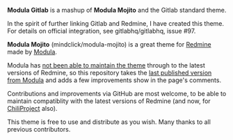 **Modula Gitlab** is a mashup of **Modula Mojito** and the Gitlab standard theme.

In the spirit of further linking Gitlab and Redmine, I have created this theme.  For details on official integration, see gitlabhq/gitlabhq, issue #97.


**Modula Mojito** (mindclick/modula-mojito) is a great theme for [Redmine](http://www.redmine.org) made by [Modula](http://www.modula.fi).

Modula has [not been able to maintain the theme](http://www.modula.fi/2011/something-obsolete-and-something-new/) through to the latest versions of Redmine, so this repository takes the [last published version from Modula](http://www.modula.fi/2009/redmine-theme-modula-mojito/) and adds a few improvements show in the page's comments.

Contributions and improvements via GitHub are most welcome, to be able to maintain compatiblity with the latest versions of Redmine (and now, for [ChiliProject](https://www.chiliproject.org) also).

This theme is free to use and distribute as you wish.  Many thanks to all previous contributors.

